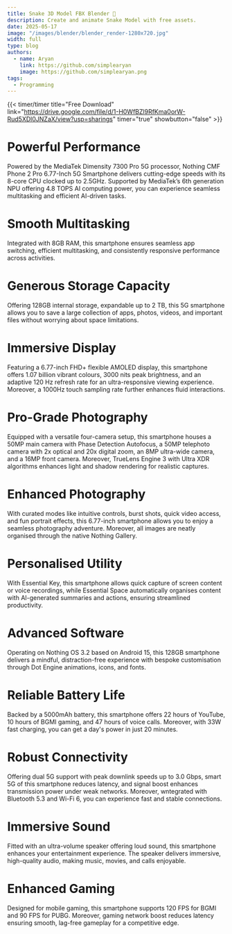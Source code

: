 ```yaml
---
title: Snake 3D Model FBX Blender 🐍
description: Create and animate Snake Model with free assets.
date: 2025-05-17
image: "/images/blender/blender_render-1280x720.jpg"
width: full
type: blog
authors:
  - name: Aryan
    link: https://github.com/simplearyan
    image: https://github.com/simplearyan.png
tags:
  - Programming
---
```



{{< timer/timer title="Free Download" link="https://drive.google.com/file/d/1-H0WfBZl9RfKma0orW-Rud5XDl0JNZaX/view?usp=sharings" timer="true" showbutton="false"  >}}







# Powerful Performance

Powered by the MediaTek Dimensity 7300 Pro 5G processor, Nothing CMF Phone 2 Pro 6.77-Inch 5G Smartphone delivers cutting-edge speeds with its 8-core CPU clocked up to 2.5GHz. Supported by MediaTek’s 6th generation NPU offering 4.8 TOPS AI computing power, you can experience seamless multitasking and efficient AI-driven tasks.


# Smooth Multitasking

Integrated with 8GB RAM, this smartphone ensures seamless app switching, efficient multitasking, and consistently responsive performance across activities.


# Generous Storage Capacity

Offering 128GB internal storage, expandable up to 2 TB, this 5G smartphone allows you to save a large collection of apps, photos, videos, and important files without worrying about space limitations.


# Immersive Display

Featuring a 6.77-inch FHD+ flexible AMOLED display, this smartphone offers 1.07 billion vibrant colours, 3000 nits peak brightness, and an adaptive 120 Hz refresh rate for an ultra-responsive viewing experience. Moreover, a 1000Hz touch sampling rate further enhances fluid interactions.


# Pro-Grade Photography

Equipped with a versatile four-camera setup, this smartphone houses a 50MP main camera with Phase Detection Autofocus, a 50MP telephoto camera with 2x optical and 20x digital zoom, an 8MP ultra-wide camera, and a 16MP front camera. Moreover, TrueLens Engine 3 with Ultra XDR algorithms enhances light and shadow rendering for realistic captures.


# Enhanced Photography

With curated modes like intuitive controls, burst shots, quick video access, and fun portrait effects, this 6.77-inch smartphone allows you to enjoy a seamless photography adventure. Moreover, all images are neatly organised through the native Nothing Gallery.


# Personalised Utility

With Essential Key, this smartphone allows quick capture of screen content or voice recordings, while Essential Space automatically organises content with AI-generated summaries and actions, ensuring streamlined productivity.


# Advanced Software

Operating on Nothing OS 3.2 based on Android 15, this 128GB smartphone delivers a mindful, distraction-free experience with bespoke customisation through Dot Engine animations, icons, and fonts.


# Reliable Battery Life

Backed by a 5000mAh battery, this smartphone offers 22 hours of YouTube, 10 hours of BGMI gaming, and 47 hours of voice calls. Moreover, with 33W fast charging, you can get a day's power in just 20 minutes.


# Robust Connectivity

Offering dual 5G support with peak downlink speeds up to 3.0 Gbps, smart 5G of this smartphone reduces latency, and signal boost enhances transmission power under weak networks. Moreover, wntegrated with Bluetooth 5.3 and Wi-Fi 6, you can experience fast and stable connections.


# Immersive Sound

Fitted with an ultra-volume speaker offering loud sound, this smartphone enhances your entertainment experience. The speaker delivers immersive, high-quality audio, making music, movies, and calls enjoyable.


# Enhanced Gaming

Designed for mobile gaming, this smartphone supports 120 FPS for BGMI and 90 FPS for PUBG. Moreover, gaming network boost reduces latency ensuring smooth, lag-free gameplay for a competitive edge.

